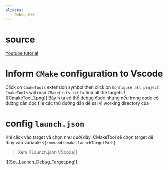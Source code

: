 ```yaml
---
aliases:
  - Debug C++
---
```


# source
[Youtube tutorial](https://www.youtube.com/watch?v=Rfj40xW9q6w&t=203s)


# Inform `CMake` configuration to Vscode 

Click on `CmakeTools` extension symbol then click on `Configure all project`
`CmakeTools` will read `CMakeLists.txt` to find all the targets
![[CmakeTool_1.png]]
Bây h ta có thể debug được nhưng nếu trong code có đường dẫn đọc file các thứ đường dẫn dễ sai vì working directory của 

# config `launch.json`
Khi click vào target và chọn như dưới đây.
CMakeTool sẽ chọn target để thay vào variable `${command:cmake.launchTargetPath}` 
> Xem [[Launch.json VScode]]

![[Set_Launch_Debug_Target.png]] 